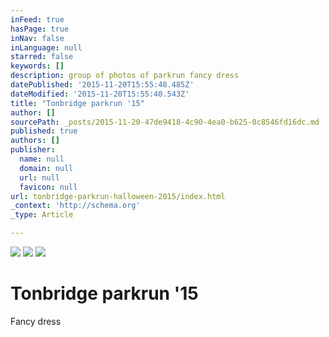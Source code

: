 ```yaml
---
inFeed: true
hasPage: true
inNav: false
inLanguage: null
starred: false
keywords: []
description: group of photos of parkrun fancy dress
datePublished: '2015-11-20T15:55:48.485Z'
dateModified: '2015-11-20T15:55:40.543Z'
title: "Tonbridge parkrun '15"
author: []
sourcePath: _posts/2015-11-20-47de9418-4c90-4ea0-b625-0c8546fd16dc.md
published: true
authors: []
publisher:
  name: null
  domain: null
  url: null
  favicon: null
url: tonbridge-parkrun-halloween-2015/index.html
_context: 'http://schema.org'
_type: Article

---
```

![](https://the-grid-user-content.s3-us-west-2.amazonaws.com/59691cc6-23e3-48b5-96e8-17146cb65d95.jpg)
![](https://the-grid-user-content.s3-us-west-2.amazonaws.com/609e5b38-849f-41a0-99dc-23c9169c2cf3.jpg)
![](https://the-grid-user-content.s3-us-west-2.amazonaws.com/318eae14-bf3b-46c1-94eb-6146e15ce20d.jpg)

# Tonbridge parkrun '15

Fancy dress